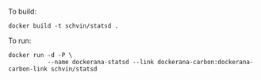 To build:

```
docker build -t schvin/statsd .
```

To run:

```
docker run -d -P \
           --name dockerana-statsd --link dockerana-carbon:dockerana-carbon-link schvin/statsd
```
